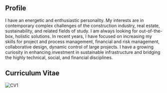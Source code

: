 ## Profile

I have an energetic and enthusiastic personality. My interests are in contemporary complex challenges of the construction industry, real estate, sustainability, and related fields of study. I am always looking for out-of-the-box, holistic solutions. In recent years, I have focused on increasing my skills for project and process management, financial and risk management, collaborative design, dynamic control of large projects. I have a growing curiosity in enhancing investment in sustainable infrastructure and bridging the highly technical, social, and financial disciplines.

## **Curriculum Vitae**
![CV1](https://i.ibb.co/yPzWGDh/CV-PW-Marice-Angulo-page-001.jpg)
